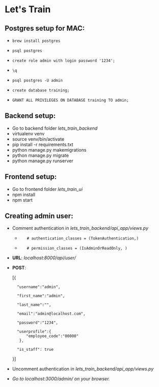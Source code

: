 # Let's Train

## Postgres setup for MAC:

- `brew install postgres`

- `psql postgres`

- `create role admin with login password '1234';`

- `\q`

- `psql postgres -U admin`

- `create database training;`

- `GRANT ALL PRIVILEGES ON DATABASE training TO admin;`

## Backend setup:

- Go to backend folder *lets_train_backend*
- virtualenv venv
- source venv/bin/activate
- pip install -r requirements.txt
- python manage.py makemigrations
- python manage.py migrate
- python manage.py runserver

## Frontend setup:

- Go to frontend folder *lets_train_ui*
- npm install
- npm start

## Creating admin user:

- Comment authentication in *lets_train_backend/api_app/views.py*

  - `	# authentication_classes = (TokenAuthentication,)`

  - `	# permission_classes = (IsAdminOrReadOnly, )`


- **URL**: *localhost:8000/api/user/*

- **POST**:
 
   [{

        "username":"admin",

        "first_name":"admin",

        "last_name":"",

        "email":"admin@localhost.com",

        "password":"1234",

        "userprofile":{
            "employee_code":"00000"
         },

        "is_staff": true

  }]

- Uncomment authentication in *lets_train_backend/api_app/views.py*

- *Go to localhost:3000/admin/ on your browser.*
